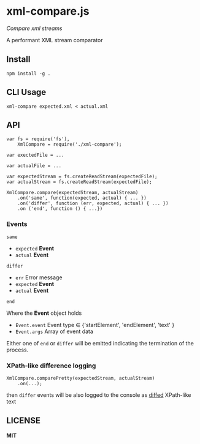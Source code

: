 # xml-compare.js

*Compare xml streams*

A performant XML stream comparator

## Install
```npm install -g .```

## CLI Usage

```xml-compare expected.xml < actual.xml```

## API

```
var fs = require('fs'),
    XmlCompare = require('./xml-compare');

var exectedFile = ...

var actualFile = ...

var expectedStream = fs.createReadStream(expectedFile);
var actualStream = fs.createReadStream(expectedFile);

XmlCompare.compare(expectedStream, actualStream)
    .on('same', function(expected, actual) { ... })
    .on('differ', function (err, expected, actual) { ... })
    .on ('end', function () { ...})

```

### Events


`same`
 * `expected` **Event**
 * `actual` **Event**

 `differ`
 * `err` Error message
 * `expected` **Event**
 * `actual` **Event**

 `end`

 Where the **Event** object holds
  * `Event.event` Event type ∈ {'startElement', 'endElement', 'text' }
  * `Event.args` Array of event data


Either one of `end` or `differ` will be emitted indicating the termination of the process.

### XPath-like difference logging
```
XmlCompare.comparePretty(expectedStream, actualStream)
    .on(...);
```
then `differ` events will be also logged to the console as [diffed](https://github.com/kpdecker/jsdiff) XPath-like text

## LICENSE

**MIT**
